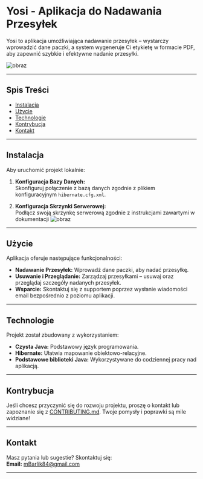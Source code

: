 # Yosi - Aplikacja do Nadawania Przesyłek

Yosi to aplikacja umożliwiająca nadawanie przesyłek – wystarczy wprowadzić dane paczki, a system wygeneruje Ci etykietę w formacie PDF, aby zapewnić szybkie i efektywne nadanie przesyłki.


![obraz](https://github.com/user-attachments/assets/abdcfa91-5166-44c7-acee-8e0755cbdedc)

---

## Spis Treści

- [Instalacja](#instalacja)
- [Użycie](#użycie)
- [Technologie](#technologie)
- [Kontrybucja](#kontrybucja)
- [Kontakt](#kontakt)


---

## Instalacja

Aby uruchomić projekt lokalnie:

1. **Konfiguracja Bazy Danych:**  
   Skonfiguruj połączenie z bazą danych zgodnie z plikiem konfiguracyjnym `hibernate.cfg.xml`.
   
2. **Konfiguracja Skrzynki Serwerowej:**  
   Podłącz swoją skrzynkę serwerową zgodnie z instrukcjami zawartymi w dokumentacji
   ![obraz](https://github.com/user-attachments/assets/e88019e4-317e-47cf-a829-dec37c852103)


---

## Użycie

Aplikacja oferuje następujące funkcjonalności:

- **Nadawanie Przesyłek:** Wprowadź dane paczki, aby nadać przesyłkę.
- **Usuwanie i Przeglądanie:** Zarządzaj przesyłkami – usuwaj oraz przeglądaj szczegóły nadanych przesyłek.
- **Wsparcie:** Skontaktuj się z supportem poprzez wysłanie wiadomości email bezpośrednio z poziomu aplikacji.

---

## Technologie

Projekt został zbudowany z wykorzystaniem:

- **Czysta Java:** Podstawowy język programowania.
- **Hibernate:** Ułatwia mapowanie obiektowo-relacyjne.
- **Podstawowe biblioteki Java:** Wykorzystywane do codziennej pracy nad aplikacją.

---

## Kontrybucja

Jeśli chcesz przyczynić się do rozwoju projektu, proszę o kontakt lub zapoznanie się z [CONTRIBUTING.md](CONTRIBUTING.md). Twoje pomysły i poprawki są mile widziane!

---

## Kontakt

Masz pytania lub sugestie? Skontaktuj się:  
**Email:** mBarlik84@gmail.com

---
